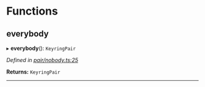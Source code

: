 

# Functions

<a id="everybody"></a>

##  everybody

▸ **everybody**(): `KeyringPair`

*Defined in [pair/nobody.ts:25](https://github.com/polkadot-js/common/blob/8f6b01a/packages/keyring/src/pair/nobody.ts#L25)*

**Returns:** `KeyringPair`

___

